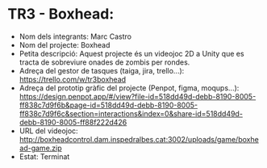 # TR3 - Boxhead:
 * Nom dels integrants: Marc Castro
 * Nom del projecte: Boxhead
 * Petita descripció: Aquest projecte és un videojoc 2D a Unity que es tracta de sobreviure onades de zombis per rondes.
 * Adreça del gestor de tasques (taiga, jira, trello...): https://trello.com/w/tr3boxhead
 * Adreça del prototip gràfic del projecte (Penpot, figma, moqups...): https://design.penpot.app/#/view?file-id=518dd49d-debb-8190-8005-ff838c7d9f6b&page-id=518dd49d-debb-8190-8005-ff838c7d9f6c&section=interactions&index=0&share-id=518dd49d-debb-8190-8005-ff88f222d426
 * URL del videojoc: http://boxheadcontrol.dam.inspedralbes.cat:3002/uploads/game/boxhead-game.zip
 * Estat: Terminat
